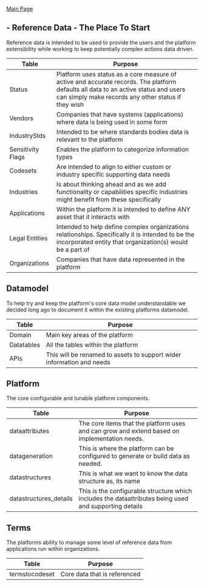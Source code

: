 <a href="https://github.com/SyntheticDataPlatform/.github/blob/main/profile/README.md" target="_blank">Main Page</a>

## - Reference Data - The Place To Start
Reference data is intended to be used to provide the users and the platform extensibility while working
to keep potentially complex actions data driven.

| Table             | Purpose                                                                                                                                                                                   | 
|-------------------|-------------------------------------------------------------------------------------------------------------------------------------------------------------------------------------------|
| Status            | Platform uses status as a core measure of active and accurate records. The platform defaults all data to an active status and users can simply make records any other status if they wish | 
| Vendors           | Companies that have systems (applications) where data is being used in some form                                                                                                          |
| IndustryStds      | Intended to be where standards bodies data is relevant to the platform                                                                                                                    |
| Sensitivity Flags | Enables the platform to categorize information types                                                                                                                                      |
| Codesets          | Are intended to align to either custom or industry specific supporting data needs                                                                                                         |
| Industries        | Is about thinking ahead and as we add functionality or capabilities specific industries might benefit from these specifically                                                             |
| Applications      | Within the platform it is intended to define ANY asset that it interacts with                                                                                                             |
| Legal Entities    | Intended to help define complex organizations relationships. Specifically it is intended to be the incorporated entity that organization(s) would be a part of                            |
| Organizations     | Companies that have data represented in the platform                                                                                                                                      |

## Datamodel
To help try and keep the platform's core data model understandable we decided long ago to document it
within the existing platforms datamodel.

| Table      | Purpose                                                               | 
|------------|-----------------------------------------------------------------------|
| Domain     | Main key areas of the platform                                        
| Datatables | All the tables within the platform                                    |
| APIs       | This will be renamed to assets to support wider information and needs |

## Platform
The core configurable and tunable platform components.

| Table                  | Purpose                                                                                                | 
|------------------------|--------------------------------------------------------------------------------------------------------|
| dataattributes         | The core items that the platform uses and can grow and extend based on implementation needs.           |
| datageneration         | This is where the platform can be configured to generate or build data as needed.                      |
| datastructures         | This is what we want to know the data structure as, its name                                           |
| datastructures_details | This is the configurable structure which includes the dataattributes being used and supporting details |

## Terms
The platforms ability to manage some level of reference data from applications run within organizations.

| Table          | Purpose                      | 
|----------------|------------------------------|
| termstocodeset | Core data that is referenced |



